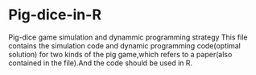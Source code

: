 # Pig-dice-in-R
Pig-dice game simulation and dynammic programming strategy
This file contains the simulation code and dynamic programming code(optimal solution) for two kinds of the pig game,which refers to a paper(also contained in the file).And the code should be used in R.
